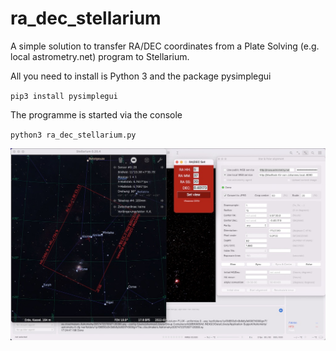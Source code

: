 # ra_dec_stellarium

A simple solution to transfer RA/DEC coordinates from a Plate Solving (e.g. local astrometry.net) program to Stellarium.

All you need to install is Python 3 and the package pysimplegui

`pip3 install pysimplegui`

The programme is started via the console

`python3 ra_dec_stellarium.py`


![Alt text](https://github.com/johannesosterberg/ra_dec_stellarium/blob/main/example.jpg?raw=true "Example")

